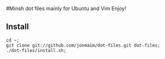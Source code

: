 #Minsh dot files mainly for Ubuntu and Vim
Enjoy!

## Install

    cd ~;
    git clone git://github.com/jonmaim/dot-files.git dot-files;
    ./dot-files/install.sh;
